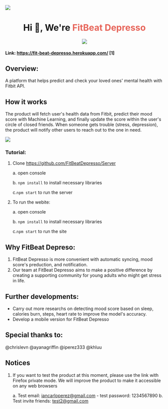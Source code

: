 ![](https://i.imgur.com/kkoipUy.png)

<h1 align="center">Hi 👋, We're <a style="color:#E7655A;"> FitBeat Depresso </a></h1>

<p align="center">  
<a href="https://opensource.org/licenses/MIT"><img src="https://img.shields.io/badge/license-MIT-blue.svg"></a>
</p>

#### Link: https://fit-beat-depresso.herokuapp.com/ [1]

## Overview: 
A platform that helps predict and check your loved ones' mental health with Fitbit API. 


## How it works

The product will fetch user's health data from Fitbit, predict their mood score with Machine Learning, and finally update the score within the user's circle of closed friends. When someone gets trouble (stress, depression), the product will notify other users to reach out to the one in need. 

![](https://i.imgur.com/Pr2Twz8.png)

### Tutorial:
1. Clone https://github.com/FitBeatDepresso/Server

     a. open console 
     
     b. `npm install` to install necessary libraries
     
     c.`npm start` to run the server 
     
2. To run the webite: 

     a. open console 
     
     b. `npm install` to install necessary libraries
     
     c.`npm start` to run the site 
     
     
## Why FitBeat Depreso: 
1. FitBeat Depresso is more convenient with automatic syncing, mood score's preduction, and notification. 
2. Our team at FitBeat Depresso aims to make a positive difference by creating a supporting community for young adults who might get stress in life.  


## Further developments: 
- Carry out more researchs on detecting mood score based on sleep, calories burn, steps, heart rate to improve the model's accuracy. 
- Develop a mobile version for FitBeat Depresso

## Special thanks to: 
@chrislevn 
@ayanagriffin
@iperez333
@khluu

## Notices
1. If you want to test the product at this moment, please use the link with Firefox private mode. We will improve the product to make it accessible on any web browsers
  
    a. Test email: iancarloperez@gmail.com - test password: 1234567890
    b. Test invite friends: test2@gmail.com
